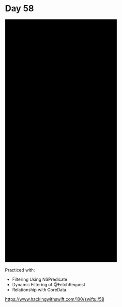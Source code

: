 # Day 58

![Day 58](Screenshot/day58.gif)

Practiced with:
- Filtering Using NSPredicate
- Dynamic Filtering of @FetchRequest
- Relationship with CoreData

https://www.hackingwithswift.com/100/swiftui/58